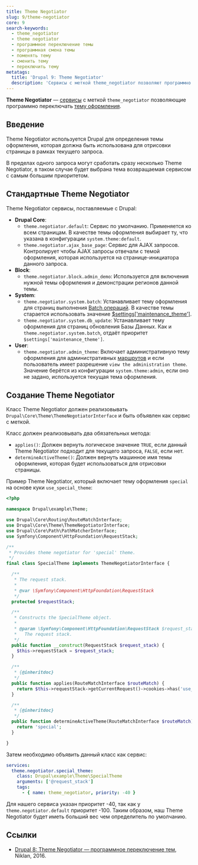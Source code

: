 ```yaml
---
title: Theme Negotiator
slug: 9/theme-negotiator
core: 9
search-keywords:
  - theme_negotiator
  - theme negotiator
  - программное переключение темы
  - программная смена темы
  - поменять тему
  - сменить тему
  - переключить тему
metatags:
  title: 'Drupal 9: Theme Negotiator'
  description: 'Сервисы с меткой theme_negotiator позволяют программно переключать темы оформления.'
---
```


**Theme Negotiator** — [сервисы](../../index.md) с меткой `theme_negotiator` позволяющие программно переключать [тему оформления](../../../themes/index.md).

## Введение

Theme Negotiator используется Drupal для определения темы оформления, которая должна быть использована для отрисовки страницы в рамках текущего запроса.

В пределах одного запроса могут сработать сразу несколько Theme Negotiator, в таком случае будет выбрана тема возвращаемая сервисом с самым большим приоритетом.

## Стандартные Theme Negotiator

Theme Negotiator сервисы, поставляемые с Drupal:

- **Drupal Core**:
    - `theme.negotiator.default`: Сервис по умолчанию. Применяется ко всем страницам. В качестве темы оформления выбирает ту, что указана в конфигурации `system.theme:default`.
    - `theme.negotiator.ajax_base_page`: Сервис для AJAX запросов. Контролирует чтобы AJAX запросы отвечали с темой оформления, которая используется на странице-инициатора данного запроса.
- **Block**:
    - `theme.negotiator.block.admin_demo`: Используется для включения нужной темы оформления и демонстрации регионов данной темы.
- **System**:
    - `theme.negotiator.system.batch`: Устанавливает тему оформления для страниц выполнения [Batch операций](../../../batches/index.md). В качестве темы старается использовать значение [$settings['maintenance_theme']](../../../settings-php/index.md).
    - `theme.negotiator.system.db_update`: Устанавливает тему оформления для страниц обновления Базы Данных. Как и `theme.negotiator.system.batch`, отдаёт приоритет `$settings['maintenance_theme']`.
- **User**:
    - `theme.negotiator.admin_theme`: Включает административную тему оформления для административных [маршрутов](../../../routing/index.md) и если пользователь имеет разрешение `view the administration theme`. Значение берётся из конфигурации `system.theme:admin`, если оно не задано, используется текущая тема оформления.

## Создание Theme Negotiator

Класс Theme Negotiator должен реализовывать `Drupal\Core\Theme\ThemeNegotiatorInterface` и быть объявлен как сервис с меткой.

Класс должен реализовывать два обязательных метода:

- `applies()`: Должен вернуть логическое значение `TRUE`, если данный Theme Negotiator подходит для текущего запроса, `FALSE`, если нет.
- `determineActiveTheme()`: Должен вернуть машинное имя темы оформления, которая будет использоваться для отрисовки страницы.

Пример Theme Negotiator, который включает тему оформления `special` на основе куки `use_special_theme`:

```php
<?php

namespace Drupal\example\Theme;

use Drupal\Core\Routing\RouteMatchInterface;
use Drupal\Core\Theme\ThemeNegotiatorInterface;
use Drupal\Core\Path\PathMatcherInterface;
use Symfony\Component\HttpFoundation\RequestStack;

/**
 * Provides theme negotiator for 'special' theme.
 */
final class SpecialTheme implements ThemeNegotiatorInterface {

  /**
   * The request stack.
   * 
   * @var \Symfony\Component\HttpFoundation\RequestStack
   */
  protected $requestStack;

  /**
   * Constructs the SpecialTheme object.
   * 
   * @param \Symfony\Component\HttpFoundation\RequestStack $request_stack
   *   The request stack.
   */
  public function __construct(RequestStack $request_stack) {
    $this->requestStack = $request_stack;
  }

  /**
   * {@inheritdoc}
   */
  public function applies(RouteMatchInterface $routeMatch) {
    return $this->requestStack->getCurrentRequest()->cookies->has('use_special_theme');
  }

  /**
   * {@inheritdoc}
   */
  public function determineActiveTheme(RouteMatchInterface $routeMatch) {
    return 'special';
  }

}
```

Затем необходимо объявить данный класс как сервис:

```yaml
services:
  theme.negotiator.special_theme:
    class: Drupal\example\Theme\SpecialTheme
    arguments: ['@request_stack']
    tags:
      - { name: theme_negotiator, priority: -40 }
```

Для нашего сервиса указан приоритет -40, так как у `theme.negotiator.default` приоритет -100. Таким образом, наш Theme Negotiator будет иметь больший вес чем определитель по умолчанию.

## Ссылки

- [Drupal 8: Theme Negotiator — программное переключение тем](https://niklan.net/blog/126), Niklan, 2016.
